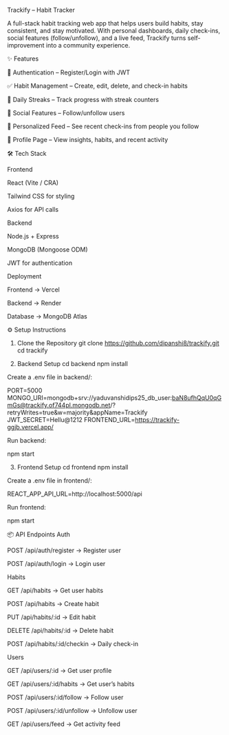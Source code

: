Trackify – Habit Tracker

A full-stack habit tracking web app that helps users build habits, stay consistent, and stay motivated.
With personal dashboards, daily check-ins, social features (follow/unfollow), and a live feed, Trackify turns self-improvement into a community experience.

✨ Features

🔐 Authentication – Register/Login with JWT

✅ Habit Management – Create, edit, delete, and check-in habits

🔄 Daily Streaks – Track progress with streak counters

👥 Social Features – Follow/unfollow users

📰 Personalized Feed – See recent check-ins from people you follow

👤 Profile Page – View insights, habits, and recent activity


🛠️ Tech Stack

Frontend

React (Vite / CRA)

Tailwind CSS for styling

Axios for API calls

Backend

Node.js + Express

MongoDB (Mongoose ODM)

JWT for authentication

Deployment

Frontend → Vercel

Backend → Render

Database → MongoDB Atlas

⚙️ Setup Instructions
1. Clone the Repository
git clone https://github.com/dipanshi8/trackify.git
cd trackify

2. Backend Setup
cd backend
npm install


Create a .env file in backend/:

PORT=5000
MONGO_URI=mongodb+srv://yaduvanshidips25_db_user:baN8ufhQqU0qGmGs@trackify.of744pl.mongodb.net/?retryWrites=true&w=majority&appName=Trackify
JWT_SECRET=Hellu@1212
FRONTEND_URL=https://trackify-ggjb.vercel.app/


Run backend:

npm start

3. Frontend Setup
cd frontend
npm install


Create a .env file in frontend/:

REACT_APP_API_URL=http://localhost:5000/api


Run frontend:

npm start

📦 API Endpoints
Auth

POST /api/auth/register → Register user

POST /api/auth/login → Login user

Habits

GET /api/habits → Get user habits

POST /api/habits → Create habit

PUT /api/habits/:id → Edit habit

DELETE /api/habits/:id → Delete habit

POST /api/habits/:id/checkin → Daily check-in

Users

GET /api/users/:id → Get user profile

GET /api/users/:id/habits → Get user’s habits

POST /api/users/:id/follow → Follow user

POST /api/users/:id/unfollow → Unfollow user

GET /api/users/feed → Get activity feed








